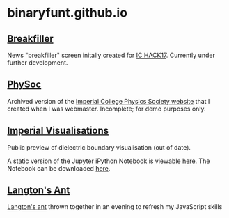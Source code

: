 # binaryfunt.github.io

## [Breakfiller](https://binaryfunt.github.io/breakfiller/index.html)

News "breakfiller" screen initally created for [IC HACK17](https://ichack17.devpost.com/). Currently under further development.

## [PhySoc](https://binaryfunt.github.io/physoc/index.html)

Archived version of the [Imperial College Physics Society website](https://physoc.co.uk) that I created when I was webmaster. Incomplete; for demo purposes only.

## [Imperial Visualisations](https://binaryfunt.github.io/imperial-visualisations/dielectric-boundary.html)

Public preview of dielectric boundary visualisation (out of date).

A static version of the Jupyter iPython Notebook is viewable [here](https://nbviewer.jupyter.org/urls/binaryfunt.github.io/imperial-visualisations/notebook/boundaries.ipynb?flush_cache=true). The Notebook can be downloaded [here](https://binaryfunt.github.io/imperial-visualisations/notebook/boundaries.ipynb).

## [Langton's Ant](https://binaryfunt.github.io/langton-ant/index.html)

[Langton's ant](http://mathworld.wolfram.com/LangtonsAnt.html) thrown together in an evening to refresh my JavaScript skills

